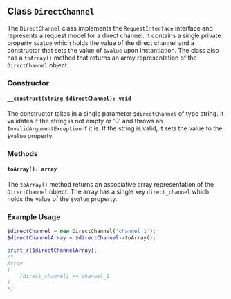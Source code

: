 ## Class `DirectChannel`

The `DirectChannel` class implements the `RequestInterface` interface and represents a request model for a direct channel. It contains a single private property `$value` which holds the value of the direct channel and a constructor that sets the value of `$value` upon instantiation. The class also has a `toArray()` method that returns an array representation of the `DirectChannel` object.

### Constructor

#### `__construct(string $directChannel): void`

The constructor takes in a single parameter `$directChannel` of type string. It validates if the string is not empty or '0' and throws an `InvalidArgumentException` if it is. If the string is valid, it sets the value to the `$value` property.

### Methods

#### `toArray(): array`

The `toArray()` method returns an associative array representation of the `DirectChannel` object. The array has a single key `direct_channel` which holds the value of the `$value` property.

### Example Usage

```php
$directChannel = new DirectChannel('channel_1');
$directChannelArray = $directChannel->toArray();

print_r($directChannelArray);
/*
Array
(
    [direct_channel] => channel_1
)
*/
```